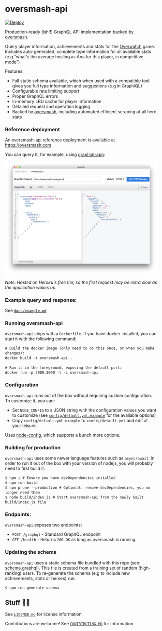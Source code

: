 # oversmash-api

[![Deploy](https://www.herokucdn.com/deploy/button.svg)](https://heroku.com/deploy)

Production-ready (ish!!) GraphQL API implementation backed by [oversmash](https://github.com/filp/oversmash).

Query player information, achievements and stats for the [Overwatch](https://playoverwatch.com/en-us/) game. Includes auto-generated, complete type information for all available stats (e.g "what's the average healing as Ana for this player, in competitive mode")

Features:

- Full static schema available, which when used with a compatible tool gives you full type information and suggestions (e.g in GraphiQL)
- Configurable rate limiting support
- Proper GraphQL errors
- In-memory LRU cache for player information
- Detailed request and operation logging
- Backed by [oversmash](https://github.com/filp/oversmash), including automated efficient scraping of all hero stats

### Reference deployment

An oversmash-api reference deployment is available at https://oversmash.com

You can query it, for example, using [graphiql-app](https://github.com/skevy/graphiql-app):

![](/graphiql.png)

*Note: Hosted on Heroku's free tier, so the first request may be extra slow as the application wakes up.*

### Example query and response:

See [`docs/example.md`](/docs/example.md)

### Running oversmash-api

`oversmash-api` ships with a `Dockerfile`. If you have docker installed, you can start it with the following command:

```shell
# Build the docker image (only need to do this once, or when you make changes):
docker build -t oversmash-api .

# Run it in the foreground, exposing the default port:
docker run -p 3000:3000 -t -i oversmash-api
```

### Configuration

`oversmash-api` runs out of the box without requiring custom configuration. To customize it, you can:

- Set `NODE_CONFIG` to a JSON string with the configuration values you want to customize (see [`config/default.yml.example`](/config/default.yml.example) for the available options)
- Copy `config/default.yml.example` to `config/default.yml` and edit at your leisure.

Uses [node-config](https://github.com/lorenwest/node-config), which supports a bunch more options.

### Building for production

`oversmash-api` uses some newer language features such as `async/await`. In order to run it out of the box with your version of nodejs, you will probably need to first build it:

```shell
$ npm i # Ensure you have devDependencies installed
$ npm run build
$ npm prune --production # Optional: remove devDependencies, you no longer need them
$ node build/index.js # Start oversmash-api from the newly built build/index.js file
```

### Endpoints:

`oversmash-api` exposes two endpoints:

- `POST /graphql` - Standard GraphQL endpoint
- `GET /health` - Returns `200 OK` as long as oversmash is running

### Updating the schema

`oversmash-api` uses a static schema file bundled with this repo (see: [schema.graphql](/schema.graphql)). This file is created from a training set of random (high-ranking) users. To re-generate the schema (e.g to include new achievements, stats or heroes) run:

```shell
$ npm run generate-schema
```

## Stuff 🤠🦍

See [`LICENSE.md`](/LICENSE.md) for license information

Contributions are welcome! See [`CONTRIBUTING.MD`](/CONTRIBUTING.md) for information.
